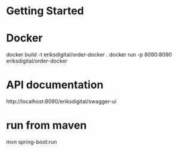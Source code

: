 # Getting Started

# Docker
docker build -t eriksdigital/order-docker .
docker run -p 8090:8090 eriksdigital/order-docker

# API documentation
http://localhost:8090/eriksdigital/swagger-ui

# run from maven
mvn spring-boot:run







